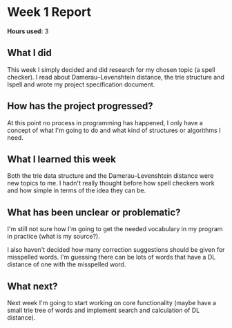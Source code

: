 # Week 1 Report

**Hours used:** 3

## What I did

This week I simply decided and did research for my chosen topic (a spell checker). I read about Damerau–Levenshtein distance, the trie structure and Ispell and wrote my project specification
document.

## How has the project progressed?

At this point no process in programming has happened, I only have a concept of what I'm going to do and what kind of structures or algorithms I need.

## What I learned this week

Both the trie data structure and the Damerau–Levenshtein distance were new topics to me. I hadn't really thought before how spell checkers work and how simple in terms of the idea they can be.

## What has been unclear or problematic?

I'm still not sure how I'm going to get the needed vocabulary in my program in practice (what is my source?).

I also haven't decided how many correction suggestions should be given for misspelled words. I'm guessing there can be lots of words that have a DL distance of one with the misspelled word.

## What next?

Next week I'm going to start working on core functionality (maybe have a small trie tree of words and implement search and calculation of DL distance).
